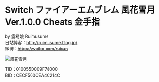 # Switch ファイアーエムブレム 風花雪月 Ver.1.0.0 Cheats 金手指
by 露易娘 Ruimusume</br>
日站博客：http://ruimusume.blog.jp/</br>
微博：https://weibo.com/ruisan</br>

<img src="https://images-na.ssl-images-amazon.com/images/I/81QciokHLkL._SL1500_.jpg" alt="風花雪月"/>

TID：010055D009F78000</br>
BID：CECF500CEA4C214C
